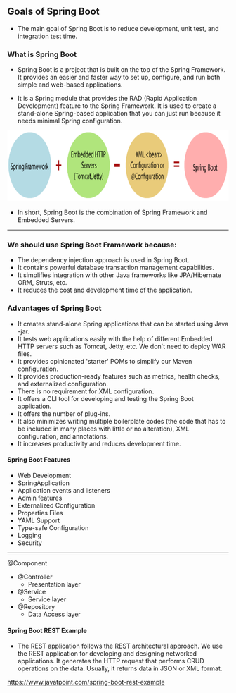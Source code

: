 ## Goals of Spring Boot
-  The main goal of Spring Boot is to reduce development, unit test, and integration test time. 

### What is Spring Boot

-  Spring Boot is a project that is built on the top of the Spring Framework. It provides an easier and faster way to set up, configure, and run both simple and web-based applications.

-  It is a Spring module that provides the RAD (Rapid Application Development) feature to the Spring Framework. It is used to create a stand-alone Spring-based application that you can just run because it needs minimal Spring configuration.

<img src="springBoot.PNG" height="160">

-  In short, Spring Boot is the combination of Spring Framework and Embedded Servers.

-----------------------------------

### We should use Spring Boot Framework because:

-  The dependency injection approach is used in Spring Boot.
-  It contains powerful database transaction management capabilities.
-  It simplifies integration with other Java frameworks like JPA/Hibernate ORM, Struts, etc.
-  It reduces the cost and development time of the application.

### Advantages of Spring Boot

-  It creates stand-alone Spring applications that can be started using Java -jar.
-  It tests web applications easily with the help of different Embedded HTTP servers such as Tomcat, Jetty, etc. We don't need to deploy WAR files.
-  It provides opinionated 'starter' POMs to simplify our Maven configuration.
-  It provides production-ready features such as metrics, health checks, and externalized configuration.
-  There is no requirement for XML configuration.
-  It offers a CLI tool for developing and testing the Spring Boot application.
-  It offers the number of plug-ins.
-  It also minimizes writing multiple boilerplate codes (the code that has to be included in many places with little or no alteration), XML configuration, and annotations.
-  It increases productivity and reduces development time.

#### Spring Boot Features

-  Web Development
-  SpringApplication
-  Application events and listeners
-  Admin features
-  Externalized Configuration
-  Properties Files
-  YAML Support
-  Type-safe Configuration
-  Logging
-  Security

-------------------------------------------

@Component
-  @Controller
    -  Presentation layer
-  @Service
    -  Service layer
-  @Repository
    -  Data Access layer

#### Spring Boot REST Example

- The REST application follows the REST architectural approach. We use the REST application for developing and designing networked applications. It generates the HTTP request that performs CRUD operations on the data. Usually, it returns data in JSON or XML format.

https://www.javatpoint.com/spring-boot-rest-example
